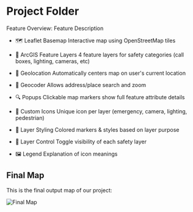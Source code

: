 # Project Folder

Feature Overview:
Feature Description

* 🗺️ Leaflet Basemap
Interactive map using OpenStreetMap tiles

* 📌 ArcGIS Feature Layers
4 feature layers for safety categories (call boxes, lighting, cameras, etc)
  
* 📍 Geolocation
Automatically centers map on user's current location

* 🧭 Geocoder
Allows address/place search and zoom

* 🔍 Popups
Clickable map markers show full feature attribute details

* 🧊 Custom Icons
Unique icon per layer (emergency, camera, lighting, pedestrian)

* 🌈 Layer Styling
Colored markers & styles based on layer purpose

* 📜 Layer Control
Toggle visibility of each safety layer

* 🖼️ Legend
Explanation of icon meanings

## Final Map

This is the final output map of our project:

![Final Map](https://raw.githubusercontent.com/tamu-edu-students/GEOG-YifanYang-GEOG678/main/Project/final_map.png)

